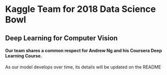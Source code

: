 # Kaggle Team for 2018 Data Science Bowl
## Deep Learning for Computer Vision


#### Our team shares a common respect for Andrew Ng and his Coursera Deep Learning Course. 

As our model develops over time, its details will be updated on the README
